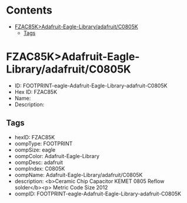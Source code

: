 



Contents
========

* [FZAC85K>Adafruit-Eagle-Library/adafruit/C0805K](#fzac85kadafruit-eagle-libraryadafruitc0805k)
	* [Tags](#tags)

# FZAC85K>Adafruit-Eagle-Library/adafruit/C0805K

- ID: FOOTPRINT-eagle-Adafruit-Eagle-Library-adafruit-C0805K
- Hex ID: FZAC85K
- Name: 
- Description: 

## Tags

- hexID: FZAC85K
- oompType: FOOTPRINT
- oompSize: eagle
- oompColor: Adafruit-Eagle-Library
- oompDesc: adafruit
- oompIndex: C0805K
- oompName: Adafruit-Eagle-Library/adafruit/C0805K
- description: &lt;b&gt;Ceramic Chip Capacitor KEMET 0805 Reflow solder&lt;/b&gt;&lt;p&gt;
Metric Code Size 2012
- oompID: FOOTPRINT-eagle-Adafruit-Eagle-Library-adafruit-C0805K
